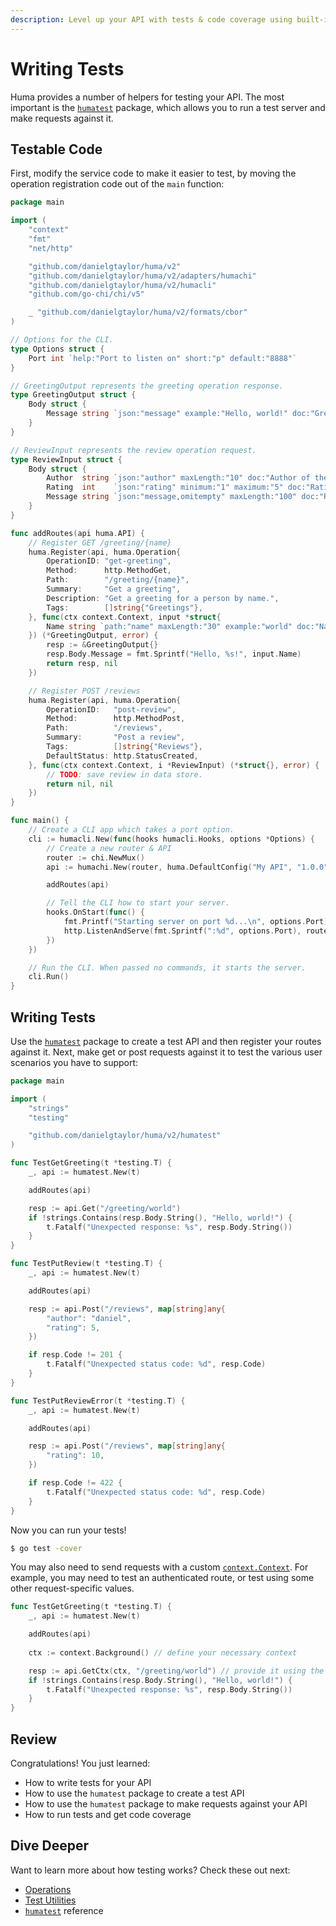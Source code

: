 ```yaml
---
description: Level up your API with tests & code coverage using built-in test utilities.
---
```


# Writing Tests

Huma provides a number of helpers for testing your API. The most important is the [`humatest`](https://pkg.go.dev/github.com/danielgtaylor/huma/v2/humatest) package, which allows you to run a test server and make requests against it.

## Testable Code

First, modify the service code to make it easier to test, by moving the operation registration code out of the `main` function:

```go title="main.go" linenums="1" hl_lines="37 66 75"
package main

import (
	"context"
	"fmt"
	"net/http"

	"github.com/danielgtaylor/huma/v2"
	"github.com/danielgtaylor/huma/v2/adapters/humachi"
	"github.com/danielgtaylor/huma/v2/humacli"
	"github.com/go-chi/chi/v5"

	_ "github.com/danielgtaylor/huma/v2/formats/cbor"
)

// Options for the CLI.
type Options struct {
	Port int `help:"Port to listen on" short:"p" default:"8888"`
}

// GreetingOutput represents the greeting operation response.
type GreetingOutput struct {
	Body struct {
		Message string `json:"message" example:"Hello, world!" doc:"Greeting message"`
	}
}

// ReviewInput represents the review operation request.
type ReviewInput struct {
	Body struct {
		Author  string `json:"author" maxLength:"10" doc:"Author of the review"`
		Rating  int    `json:"rating" minimum:"1" maximum:"5" doc:"Rating from 1 to 5"`
		Message string `json:"message,omitempty" maxLength:"100" doc:"Review message"`
	}
}

func addRoutes(api huma.API) {
	// Register GET /greeting/{name}
	huma.Register(api, huma.Operation{
		OperationID: "get-greeting",
		Method:      http.MethodGet,
		Path:        "/greeting/{name}",
		Summary:     "Get a greeting",
		Description: "Get a greeting for a person by name.",
		Tags:        []string{"Greetings"},
	}, func(ctx context.Context, input *struct{
		Name string `path:"name" maxLength:"30" example:"world" doc:"Name to greet"`
	}) (*GreetingOutput, error) {
		resp := &GreetingOutput{}
		resp.Body.Message = fmt.Sprintf("Hello, %s!", input.Name)
		return resp, nil
	})

	// Register POST /reviews
	huma.Register(api, huma.Operation{
		OperationID:   "post-review",
		Method:        http.MethodPost,
		Path:          "/reviews",
		Summary:       "Post a review",
		Tags:          []string{"Reviews"},
		DefaultStatus: http.StatusCreated,
	}, func(ctx context.Context, i *ReviewInput) (*struct{}, error) {
		// TODO: save review in data store.
		return nil, nil
	})
}

func main() {
	// Create a CLI app which takes a port option.
	cli := humacli.New(func(hooks humacli.Hooks, options *Options) {
		// Create a new router & API
		router := chi.NewMux()
		api := humachi.New(router, huma.DefaultConfig("My API", "1.0.0"))

		addRoutes(api)

		// Tell the CLI how to start your server.
		hooks.OnStart(func() {
			fmt.Printf("Starting server on port %d...\n", options.Port)
			http.ListenAndServe(fmt.Sprintf(":%d", options.Port), router)
		})
	})

	// Run the CLI. When passed no commands, it starts the server.
	cli.Run()
}
```

## Writing Tests

Use the [`humatest`](https://pkg.go.dev/github.com/danielgtaylor/huma/v2/humatest) package to create a test API and then register your routes against it. Next, make get or post requests against it to test the various user scenarios you have to support:

```go title="main_test.go" linenums="1"
package main

import (
	"strings"
	"testing"

	"github.com/danielgtaylor/huma/v2/humatest"
)

func TestGetGreeting(t *testing.T) {
	_, api := humatest.New(t)

	addRoutes(api)

	resp := api.Get("/greeting/world")
	if !strings.Contains(resp.Body.String(), "Hello, world!") {
		t.Fatalf("Unexpected response: %s", resp.Body.String())
	}
}

func TestPutReview(t *testing.T) {
	_, api := humatest.New(t)

	addRoutes(api)

	resp := api.Post("/reviews", map[string]any{
		"author": "daniel",
		"rating": 5,
	})

	if resp.Code != 201 {
		t.Fatalf("Unexpected status code: %d", resp.Code)
	}
}

func TestPutReviewError(t *testing.T) {
	_, api := humatest.New(t)

	addRoutes(api)

	resp := api.Post("/reviews", map[string]any{
		"rating": 10,
	})

	if resp.Code != 422 {
		t.Fatalf("Unexpected status code: %d", resp.Code)
	}
}
```

Now you can run your tests!

```sh title="Terminal"
$ go test -cover
```

You may also need to send requests with a custom [`context.Context`](https://pkg.go.dev/context#Context). For example, you may need to test an authenticated route, or test using some other request-specific values.

```go
func TestGetGreeting(t *testing.T) {
	_, api := humatest.New(t)

	addRoutes(api)
	
	ctx := context.Background() // define your necessary context

	resp := api.GetCtx(ctx, "/greeting/world") // provide it using the 'Ctx' suffixed methods
	if !strings.Contains(resp.Body.String(), "Hello, world!") {
		t.Fatalf("Unexpected response: %s", resp.Body.String())
	}
}
```

## Review

Congratulations! You just learned:

-   How to write tests for your API
-   How to use the `humatest` package to create a test API
-   How to use the `humatest` package to make requests against your API
-   How to run tests and get code coverage

## Dive Deeper

Want to learn more about how testing works? Check these out next:

-   [Operations](../features/operations.md)
-   [Test Utilities](../features/test-utilities.md)
-   [`humatest`](https://pkg.go.dev/github.com/danielgtaylor/huma/v2/humatest) reference
